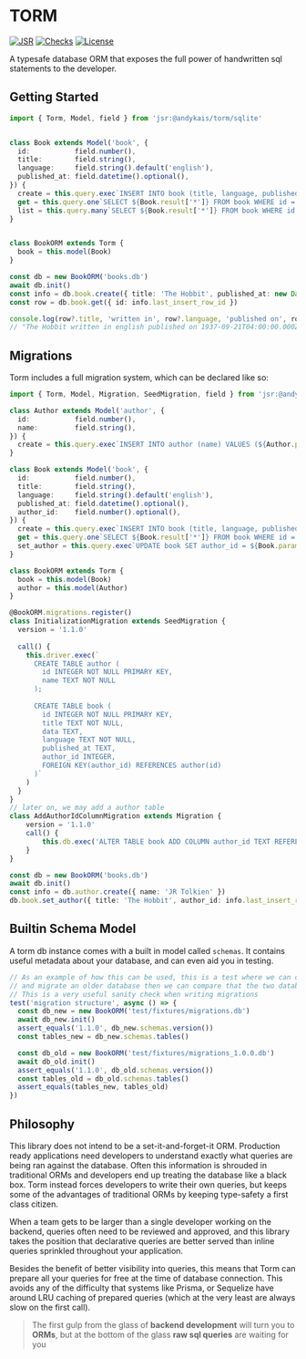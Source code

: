 # TORM
[![JSR](https://jsr.io/badges/@andykais/torm)](https://jsr.io/@andykais/torm)
[![Checks](https://github.com/andykais/torm/actions/workflows/ci.yml/badge.svg)](https://github.com/andykais/torm/actions/workflows/ci.yml)
[![License](https://img.shields.io/github/license/andykais/torm)](https://github.com/andykais/torm/blob/master/LICENSE)

A typesafe database ORM that exposes the full power of handwritten sql statements to the developer.


## Getting Started
```ts
import { Torm, Model, field } from 'jsr:@andykais/torm/sqlite'


class Book extends Model('book', {
  id:           field.number(),
  title:        field.string(),
  language:     field.string().default('english'),
  published_at: field.datetime().optional(),
}) {
  create = this.query.exec`INSERT INTO book (title, language, published_at) VALUES (${[Book.params.title, Book.params.language, Book.params.published_at]})`
  get = this.query.one`SELECT ${Book.result['*']} FROM book WHERE id = ${Book.params.id}`
  list = this.query.many`SELECT ${Book.result['*']} FROM book WHERE id = ${Book.params.id}`
}


class BookORM extends Torm {
  book = this.model(Book)
}

const db = new BookORM('books.db')
await db.init()
const info = db.book.create({ title: 'The Hobbit', published_at: new Date('September 21, 1937') })
const row = db.book.get({ id: info.last_insert_row_id })

console.log(row?.title, 'written in', row?.language, 'published on', row?.published_at)
// "The Hobbit written in english published on 1937-09-21T04:00:00.000Z"
```


## Migrations
Torm includes a full migration system, which can be declared like so:
```ts
import { Torm, Model, Migration, SeedMigration, field } from 'jsr:@andykais/torm/sqlite'

class Author extends Model('author', {
  id:           field.number(),
  name:         field.string(),
}) {
  create = this.query.exec`INSERT INTO author (name) VALUES (${Author.params.name})`
}

class Book extends Model('book', {
  id:           field.number(),
  title:        field.string(),
  language:     field.string().default('english'),
  published_at: field.datetime().optional(),
  author_id:    field.number().optional(),
}) {
  create = this.query.exec`INSERT INTO book (title, language, published_at, author_id) VALUES (${[Book.params.title, Book.params.language, Book.params.published_at, Book.params.author_id]})`
  get = this.query.one`SELECT ${Book.result['*']} FROM book WHERE id = ${Book.params.id}`
  set_author = this.query.exec`UPDATE book SET author_id = ${Book.params.author_id} WHERE title = ${Book.params.title}`
}

class BookORM extends Torm {
  book = this.model(Book)
  author = this.model(Author)
}

@BookORM.migrations.register()
class InitializationMigration extends SeedMigration {
  version = '1.1.0'
  
  call() {
    this.driver.exec(`
      CREATE TABLE author (
        id INTEGER NOT NULL PRIMARY KEY,
        name TEXT NOT NULL
      );
  
      CREATE TABLE book (
        id INTEGER NOT NULL PRIMARY KEY,
        title TEXT NOT NULL,
        data TEXT,
        language TEXT NOT NULL,
        published_at TEXT,
        author_id INTEGER,
        FOREIGN KEY(author_id) REFERENCES author(id)
      )`
    )
  }
}
// later on, we may add a author table
class AddAuthorIdColumnMigration extends Migration {
    version = '1.1.0'
    call() {
        this.db.exec('ALTER TABLE book ADD COLUMN author_id TEXT REFERENCES author_id(id)')
    }
}

const db = new BookORM('books.db')
await db.init()
const info = db.author.create({ name: 'JR Tolkien' })
db.book.set_author({ title: 'The Hobbit', author_id: info.last_insert_row_id })
```

## Builtin Schema Model
A torm db instance comes with a built in model called `schemas`. It contains useful metadata about your database, and can even aid you in testing.
```ts
// As an example of how this can be used, this is a test where we can create a fresh database,
// and migrate an older database then we can compare that the two databases have identical table structures.
// This is a very useful sanity check when writing migrations
test('migration structure', async () => {
  const db_new = new BookORM('test/fixtures/migrations.db')
  await db_new.init()
  assert_equals('1.1.0', db_new.schemas.version())
  const tables_new = db_new.schemas.tables()

  const db_old = new BookORM('test/fixtures/migrations_1.0.0.db')
  await db_old.init()
  assert_equals('1.1.0', db_old.schemas.version())
  const tables_old = db_old.schemas.tables()
  assert_equals(tables_new, tables_old)
})

```

## Philosophy
This library does not intend to be a set-it-and-forget-it ORM. Production ready applications need developers to understand exactly what queries are being ran against the database. Often this information is shrouded in traditional ORMs and developers end up treating the database like a black box. Torm instead forces developers to write their own queries, but keeps some of the advantages of traditional ORMs by keeping type-safety a first class citizen.

When a team gets to be larger than a single developer working on the backend, queries often need to be reviewed and approved, and this library takes the position that declarative queries are better served than inline queries sprinkled throughout your application.

Besides the benefit of better visibility into queries, this means that Torm can prepare all your queries for free at the time of database connection. This avoids any of the difficulty that systems like Prisma, or Sequelize have around LRU caching of prepared queries (which at the very least are always slow on the first call).

> The first gulp from the glass of **backend development** will turn you to **ORMs**, but at the bottom of the glass **raw sql queries** are waiting for you
